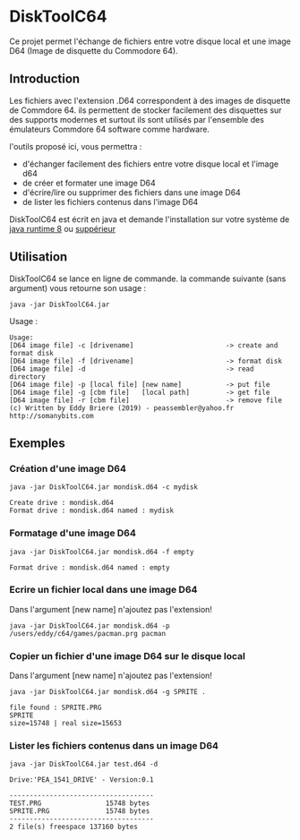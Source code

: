 # DiskToolC64

Ce projet permet l'échange de fichiers entre votre disque local et une image D64 (Image de disquette du Commodore 64).

## Introduction

Les fichiers avec l'extension .D64 correspondent à des images de disquette de Commdore 64. ils permettent de stocker facilement des disquettes sur des supports modernes et surtout ils sont utilisés par l'ensemble des émulateurs Commdore 64 software comme hardware. 

l'outils proposé ici, vous permettra :

* d'échanger facilement des fichiers entre votre disque local et l'image d64
* de créer et formater une image D64
* d'écrire/lire ou supprimer des fichiers dans une image D64
* de lister les fichiers contenus dans l'image D64

DiskToolC64 est écrit en java et demande l'installation sur votre système de [java runtime 8](https://www.oracle.com/fr/java/technologies/javase-jre8-downloads.html) ou [suppérieur](https://www.oracle.com/java/technologies/javase-downloads.html)

## Utilisation

DiskToolC64 se lance en ligne de commande. la commande suivante (sans argument) vous retourne son usage :

 ```
java -jar DiskToolC64.jar 
 
 ```  
Usage :

 ```
Usage:
 [D64 image file] -c [drivename]                       -> create and format disk
 [D64 image file] -f [drivename]                       -> format disk
 [D64 image file] -d                                   -> read directory
 [D64 image file] -p [local file] [new name]           -> put file
 [D64 image file] -g [cbm file]   [local path]         -> get file
 [D64 image file] -r [cbm file]                        -> remove file
(c) Written by Eddy Briere (2019) - peassembler@yahoo.fr http://somanybits.com
 ``` 
## Exemples

### Création d'une image D64

 ```
java -jar DiskToolC64.jar mondisk.d64 -c mydisk

Create drive : mondisk.d64
Format drive : mondisk.d64 named : mydisk
 
 ``` 
 ### Formatage d'une image D64

 ```
java -jar DiskToolC64.jar mondisk.d64 -f empty

Format drive : mondisk.d64 named : empty
 
 ``` 
 ### Ecrire un fichier local dans une image D64

Dans l'argument [new name] n'ajoutez pas l'extension!

 ```
java -jar DiskToolC64.jar mondisk.d64 -p /users/eddy/c64/games/pacman.prg pacman
 
 ``` 
 
 ### Copier un fichier d'une image D64 sur le disque local

Dans l'argument [new name] n'ajoutez pas l'extension!

 ```
java -jar DiskToolC64.jar mondisk.d64 -g SPRITE .
 
file found : SPRITE.PRG
SPRITE
size=15748 | real size=15653
 ``` 
 ### Lister les fichiers contenus dans un image D64
 
 ```
java -jar DiskToolC64.jar test.d64 -d

Drive:'PEA_1541_DRIVE' - Version:0.1

------------------------------------
TEST.PRG                15748 bytes
SPRITE.PRG              15748 bytes
------------------------------------
2 file(s) freespace 137160 bytes
 ```
